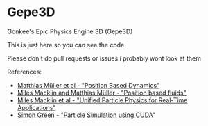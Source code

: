 # Gepe3D
 Gonkee's Epic Physics Engine 3D (Gepe3D)
 
 This is just here so you can see the code
 
 Please don't do pull requests or issues i probably wont look at them

References:

- [Matthias Müller et al - "Position Based Dynamics"](https://matthias-research.github.io/pages/publications/posBasedDyn.pdf)
- [Miles Macklin and Matthias Müller - "Position based fluids"](http://mmacklin.com/pbf_sig_preprint.pdf)
- [Miles Macklin et al - "Unified Particle Physics for Real-Time Applications"](https://mmacklin.com/uppfrta_preprint.pdf)
- [Simon Green - "Particle Simulation using CUDA"](http://developer.download.nvidia.com/assets/cuda/files/particles.pdf)
